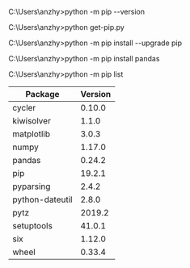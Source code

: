 C:\Users\anzhy>python -m pip --version


C:\Users\anzhy>python get-pip.py


C:\Users\anzhy>python -m pip install --upgrade pip

C:\Users\anzhy>python -m pip install pandas

C:\Users\anzhy>python -m pip list

|Package         |Version|
|----|----|
|cycler          |0.10.0 |
|kiwisolver      |1.1.0  |
|matplotlib      |3.0.3  |
|numpy           |1.17.0 |
|pandas          |0.24.2 |
|pip             |19.2.1 |
|pyparsing       |2.4.2  |
|python-dateutil |2.8.0  |
|pytz            |2019.2 |
|setuptools      |41.0.1 |
|six             |1.12.0 |
|wheel           |0.33.4 |

